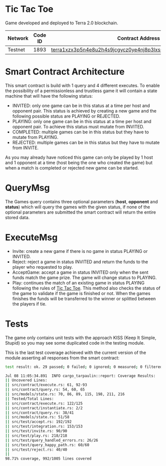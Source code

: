 # Tic Tac Toe

Game developed and deployed to Terra 2.0 blockchain. 

| Network     | Code ID     | Contract Address |
| ----------- | ----------- | ------------------------------------------------------------------------------------------------------------------------------------------------------------------------------- |
| Testnet     |   1893      | [terra1xzx3p5n4e8u2h4s9jcgycz0ye4nj8p3lxs0xq2n7elm5vs3najzqcc6njr](https://finder.terra.money/testnet/address/terra1xzx3p5n4e8u2h4s9jcgycz0ye4nj8p3lxs0xq2n7elm5vs3najzqcc6njr) |

# Smart Contract Architecture

This smart contract is build with 1 query and 4 different executes. To enable the possibility of a permissionless and trustless game it will contain a state machine that will have the following status:

- INVITED: only one game can be in this status at a time per host and opponent pair. This status is achieved by creating a new game and the following possible status are PLAYING or REJECTED.
- PLAYING: only one game can be in this status at a time per host and opponent pair. To achieve this status must mutate from INVITED.
- COMPLETED: multiple games can be in this status but they have to mutate from PLAYING.
- REJECTED: multiple games can be in this status but they have to mutate from INVITE. 

As you may already have noticed this game can only be played by 1 host and 1 opponent at a time (host being the one who created the game) but when a match is completed or rejected new game can be started.

# QueryMsg

The Games query contains three optional parameters (**host**, **opponent** and **status**) which will query the games with the given status, if none of the optional parameters are submitted the smart contract will return the entire stored data.


# ExecuteMsg

- Invite: create a new game if there is no game in status PLAYING or INVITED. 
- Reject: reject a game in status INVITED and return the funds to the player who requested to play.
- AcceptGame: accept a game in status INVITED only when the sent funds match the game prize. The game will change status to PLAYING.
- Play: continues the match of an existing game in status PLAYING following the rules of [Tic Tac Toe](https://en.wikipedia.org/wiki/Tic-tac-toe). This method also checks the status of the game to validate if the game is finished or not. When the games finishes the funds will be transferred to the winner or splitted between the players if tie.

# Tests

The game only contains unit tests with the approach KISS (Keep It Simple, Stupid) so you may see some duplicated code in the testing module. 

This is the last test coverage achieved with the current version of the module asserting all responses from the smart contract:

```bash
test result: ok. 29 passed; 0 failed; 0 ignored; 0 measured; 0 filtered out; finished in 0.05s

Jul 08 11:05:34.891  INFO cargo_tarpaulin::report: Coverage Results:
|| Uncovered Lines:
|| src/contract/execute.rs: 61, 92-93
|| src/contract/query.rs: 54, 60, 65
|| src/models/state.rs: 70, 86, 89, 115, 198, 211, 216
|| Tested/Total Lines:
|| src/contract/execute.rs: 122/125
|| src/contract/instantiate.rs: 2/2
|| src/contract/query.rs: 38/41
|| src/models/state.rs: 51/58
|| src/test/accept.rs: 192/192
|| src/test/integration.rs: 153/153
|| src/test/invite.rs: 90/90
|| src/test/play.rs: 218/218
|| src/test/query_handled_errors.rs: 26/26
|| src/test/query_happy_path.rs: 60/60
|| src/test/reject.rs: 40/40
|| 
98.71% coverage, 992/1005 lines covered
```